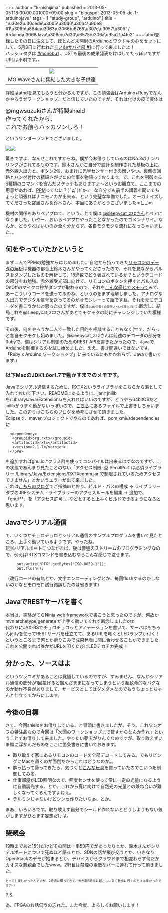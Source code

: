 +++
author = "k-nishijima"
published = 2013-05-05T18:00:00.001000+09:00
slug = "blogspot-2013-05-05-de-1-arduinojava"
tags = [ "study-group", "arduino",]
title = "\u30e2\u30cede\u30b5\u30d0\u30a4\u90e8 #1\u306b\u884c\u3063\u3066\u6765\u307e\u3057\u305f / Arduino\u3068Java\u306e\u7d20\u6575\u306a\u95a2\u4fc2"
+++
atnd登録したその日に注文して、ほとんど未開封のArduinoとワクドキの心をセットにして、5月3日に行われた[モノdeサバイ部
\#1](http://atnd.org/event/monobu1/0)に行って来ましたよ！  
ハッシュタグは
[\#monobu1](https://twitter.com/search?q=%23monobu1&src=typd)
、USTも最後の成果発表だけはしてたっぽいですがURLは不明です。。  

<table>
<tbody>
<tr class="odd">
<td style="text-align: center;"><a href="../images/blogspot-2013-05-05-de-1-arduinojava-2013-05-03+13.16.20.jpg"><img src="../images/thumbnails/blogspot-2013-05-05-de-1-arduinojava-2013-05-03+13.16.20.jpg" /></a></td>
</tr>
<tr class="even">
<td style="text-align: center;">MG Waveさんに集結した大きな子供達</td>
</tr>
</tbody>
</table>

詳細はatndを見てもらうと分かるんですが、この勉強会はArduino+Rubyでなんかやろうぜワークショップ、だと信じていたのですが、それは化けの皮で実体は  

<span style="font-size: large;">@mgwsuzukiさんが特製shield  
作ってくれたから、  
これでお前らハッカソンしろ！</span>

というワンダーランドでございました。  
  
<span id="more"></span>  
  

[![](../images/thumbnails/blogspot-2013-05-05-de-1-arduinojava-2013-05-05+12.36.33.JPG)](../images/blogspot-2013-05-05-de-1-arduinojava-2013-05-05+12.36.33.JPG)[![](../images/thumbnails/blogspot-2013-05-05-de-1-arduinojava-2013-05-05+12.49.03.JPG)](../images/blogspot-2013-05-05-de-1-arduinojava-2013-05-05+12.49.03.JPG)

  
驚きですよ、なんせこれですからね。僕が今お借りしているのはNo.3のナンバリングがされてるものです。鈴木さんがご自分で設計＆制作された基板の上に、赤外線入出力と、ボタン2個、おまけに光学センサー付きの憎いやつ。裏側の回路とハンダ付けの精細さがプロの仕事を物語っております。で、これを制御する6種類のコマンドを含んだスケッチもありますよ〜というお膳立て。ここまでの用意があれば、[PPM](http://en.wikipedia.org/wiki/Pulse-position_modulation)ってなに？(
ﾟдﾟ)ﾎﾟｶｰﾝ　な自分でも前半の講義を聞いてちょっと頑張ればナニモノカが出来る、という完璧な準備でした。オーガナイズしてくださった宮里さん＆鈴木さん、本当にありがとうございましたm(\_
\_)m  
  
機材の関係もありペアプロで、ということで僕は
[@sleepycat\_zzzさん](https://twitter.com/sleepycat_zzz)とペアになりました。いやー、おいらペアプロやったことなかったのでゴメンナサイ。なんか、どうやればいいのか全く分からず、各自モクモクな流れになっちゃいました。。  

何をやっていたかというと
------------------------

まず二人でPPMの勉強からはじめました。自宅から持ってきた[リモコンのデータの解析](https://docs.google.com/file/d/0B89-Np6LQHeFSDVONVdaMVBFV0k/edit?usp=sharing)は機器の都合上鈴木さんがやってくださったので、それを見ながらパルスをダンプしたものを解析して、16進数でどう表されているか？というデコードの部分をお勉強。赤外線受光部に向けて、リモコンのボタンを押すとパルスのOnOffのマイクロ秒がダンプが取れるので、それを[こんな感じでメモって](https://docs.google.com/spreadsheet/ccc?key=0As9-Np6LQHeFdHhXVlRsOXZKZ2lraUpMdTdxcnB0N0E&usp=sharing)みて、あーこういうコードを送ってるのね、というのをまず理解しました。アナログな入出力でデジタル信号を送ってるのがオモシレーって話ですね。それを元にデコーダを書こうかなと思ったのですが、僕は<span
style="font-size: xx-small;">(rubyで書くの面倒いという理由だけで)</span>断念し、結局これを@sleepycat\_zzzさんがあとでモクモクの時にチャレンジしていた模様です。  
  
その後、何をやろうか二人で一致した目的を相談することもなく(^^ゞ、だらっと各自モクモクし始めました。@sleepycat\_zzzさんは前述のデコーダの部分をRubyで、僕はシリアル制御のためのREST
APIを書きたかったので、<span
class="underline">JavaでArduinoを制御する</span>のを試し始めました。ええ、書き間違いではないです。「Ruby
x Arduino ワークショップ」に来ているにもかかわらず、Javaで書いてます:)  

### 以下MacのJDK1.6or1.7で動かすまでのメモです。

Javaでシリアル通信するために、[RXTX](http://rxtx.qbang.org/wiki/index.php/Main_Page)というライブラリをこちらから落として入れておいて下さい。READMEにあるように、jarとjnilibを/Library/Java/Extensions/を入れればいいのですが、どうやら64bitOSだとjnilibがうまく動かないっぽいので、[こちら](https://code.google.com/p/arduino/issues/detail?id=172)にあるファイルで上書きしちゃいました。この辺りは[こちらのブログ](http://cho-kotan.blogspot.jp/2012/10/javaavrmacjavaavr.html)を参考にさせて頂きました。  
Eclipseで、mavenプロジェクトでやるのであれば、pom.xmlのdependenciesに  

      <dependency>
       <groupid>org.rxtx</groupid>
       <artifactid>rxtx</artifactid>
       <version>2.1.7</version>
      </pre>

を追加すればgnu.io.\*クラス群を使ってコンパイルは出来るはずなのですが、この状態であんまり見たことのない「アクセス制限:
型 SerialPort は必須ライブラリー /Library/Java/Extensions/RXTXcomm.jar
で制限されているためアクセスできません」とかいうエラーが出て来ました。  
これは[こちらのブログ](http://blog.bitmeister.jp/?p=1486)でご指摘のとおり、ビルド・パスの構成
→ ライブラリータブのJREシステム・ライブラリーのアクセスルールを編集 →
追加で、「gnu/\*\*」を「アクセス許可」、などとすると上手くビルドできるようになると思います。  

Javaでシリアル通信
------------------

で、いくつかチョロチョロとシリアル通信のサンプルプログラムを書いて見たところ、上手く動いているようです。やったね。  
1回シリアルポートにつながれば、後は普通のストリームのプログラミングなので、例えばIRTXコマンドを書き込むならこんな感じで渡せます。  

         out.write("RTX".getBytes("ISO-8859-1"));
         out.flush();

（改行コードの有無とか、文字エンコーディングとか、毎回flushするのかしないのかなどモロモロ試行錯誤したのは省きます）  

JavaでRESTサーバを書く
----------------------

本当は、実験がてら[Ninja web
framework](http://www.ninjaframework.org/)で書こうと思ったのですが、何故かmvn
archetype:generate が上手く動いてくれず断念しましたorz  
代わりにJAX-RSでチョロチョロっとアノテーションを書いて、サーバはもちろんjettyを使ってRESTサーバを仕立てて、あるURLを叩くとLEDランプが付く！というところまで何とか滑りこみで成果発表に間に合わせることができました。これを公開すれば誰かがURLを叩くたびにLEDチカチカ完成！  

分かった、ソースはよ
--------------------

というツッコミがあることは覚悟しているのですが、すみません、なんかシリアル通信の部分が1回投げると掴んだままになってしまうという超致命的なバグなのか動作不良がありまして、サービスとしてはダメダメなのでもうちょっとちゃんと仕立ててからにします。  

今後の目標
----------

さて、今回shieldをお借りしている、と冒頭に書きましたが、そう、これワンオフの特注品なので今回は「次回のワークショップまで貸すからなんか作れ」ということでお借りして来ました。やりたい夢広がりんぐなのですが、取り敢えずいま頭に浮かんだものをここに箇条書きに書いておきます。  
  

-   取り敢えず家にあるリモコンのコードを全部デコードしてみる。でもリビングにMacを置くのが面倒だからこれはどうなのか。。
-   酔っ払って帰ってきたら、気づくと[こんな玩具](http://www.amazon.co.jp/gp/product/B009BL5B9Y?ie=UTF8&camp=1207&creative=8411&creativeASIN=B009BL5B9Y&linkCode=shr&tag=westisland-22&psc=1)を買っていたのでこいつを制御してみる。
-   仕事部屋がLED照明なので、照度センサを使って常に一定の光量になるように自動調光する、とか。これから夏に向けて自然光の光量との兼ね合いが難しくなってくるんですよねぇ。
-   テルミンじゃないけどシンセ作りたいなぁ、とか。

まあ、いろいろです。取り敢えず自分でシールド作れないとどうしようもない気がしますがひとまず妄想だけは。

懇親会
------

19時まであと15分だけどその間は一串50円でがあったりとか、鈴木さんがシリアルポートについて死ぬほど語るとか、SDNの話が飛び交うとか、いきなりOpenStackのデモが始まるとか、デバイスからクラウドまで相変わらず何だかカオスな懇親会でしたwww。2軒目は禁煙の素敵なバーに連れて行って頂きました。

<span
style="font-size: x-small;">とっても楽しかったんですが、2時頃に帰ってきて、犬が朝5時半に起こしに来て散歩に行くのだけは辛かったです(^^ゞ</span>

  

P.S.

あ、FPGAのお話伺うの忘れた。また今度、よろしくお願いします！
